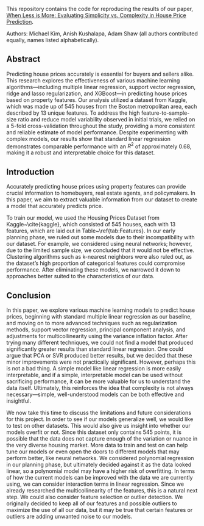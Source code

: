 This repository contains the code for reproducing the results of our paper, [When Less is More: Evaluating Simplicity vs. Complexity in House Price Prediction](House%20Prices%20Paper.pdf').

Authors: Michael Kim, Anish Kushalapa, Adam Shaw (all authors contributed equally, names listed alphabetically).

## Abstract

Predicting house prices accurately is essential for buyers and sellers alike. This research explores the effectiveness of various machine learning algorithms—including multiple linear regression, support vector regression, ridge and lasso regularization, and XGBoost—in predicting house prices based on property features. Our analysis utilized a dataset from Kaggle, which was made up of 545 houses from the Boston metropolitan area, each described by 13 unique features. To address the high feature-to-sample-size ratio and reduce model variability observed in initial trials, we relied on a 5-fold cross-validation throughout the study, providing a more consistent and reliable estimate of model performance. Despite experimenting with complex models, our results show that standard linear regression demonstrates comparable performance with an $R^2$ of approximately 0.68, making it a robust and interpretable choice for this dataset.

## Introduction

Accurately predicting house prices using property features can provide crucial information to homebuyers, real estate agents, and policymakers. In this paper, we aim to extract valuable information from our dataset to create a model that accurately predicts price.

To train our model, we used the Housing Prices Dataset from Kaggle~\cite{kaggle}, which consisted of 545 houses, each with 13 features, which are laid out in Table~\ref{tab:Features}. In our early planning phase, we ruled out some models due to their incompatibility with our dataset. For example, we considered using neural networks; however, due to the limited sample size, we concluded that it would not be effective. Clustering algorithms such as k-nearest neighbors were also ruled out, as the dataset’s high proportion of categorical features could compromise performance. After eliminating these models, we narrowed it down to approaches better suited to the characteristics of our data.

## Conclusion

In this paper, we explore various machine learning models to predict house prices, beginning with standard multiple linear regression as our baseline, and moving on to more advanced techniques such as regularization methods, support vector regression, principal component analysis, and adjustments for multicollinearity using the variance inflation factor. After trying many different techniques, we could not find a model that produced significantly greater results than standard linear regression. One could argue that PCA or SVR produced better results, but we decided that these minor improvements were not practically significant. However, perhaps this is not a bad thing. A simple model like linear regression is more easily interpretable, and if a simple, interpretable model can be used without sacrificing performance, it can be more valuable for us to understand the data itself. Ultimately, this reinforces the idea that complexity is not always necessary—simple, well-understood models can be both effective and insightful.

We now take this time to discuss the limitations and future considerations for this project. In order to see if our models generalize well, we would like to test on other datasets. This would also give us insight into whether our models overfit or not. Since this dataset only contains 545 points, it is possible that the data does not capture enough of the variation or nuance in the very diverse housing market. More data to train and test on can help tune our models or even open the doors to different models that may perform better, like neural networks. We considered polynomial regression in our planning phase, but ultimately decided against it as the data looked linear, so a polynomial model may have a higher risk of overfitting. In terms of how the current models can be improved with the data we are currently using, we can consider interaction terms in linear regression. Since we already researched the multicollinearity of the features, this is a natural next step. We could also consider feature selection or outlier detection. We originally decided to keep all of our features and possible outliers to maximize the use of all our data, but it may be true that certain features or outliers are adding unwanted noise to our models.

